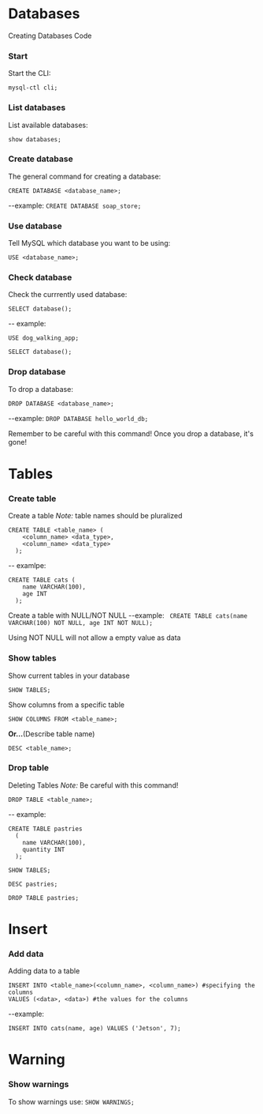 # Databases

Creating Databases Code

### Start
Start the CLI:
```
mysql-ctl cli; 
```

### List databases
List available databases:

```
show databases; 
```

### Create database
The general command for creating a database:

```
CREATE DATABASE <database_name>; 
```

--example: ```CREATE DATABASE soap_store;```

### Use database
Tell MySQL which database you want to be using: 

```
USE <database_name>; 
```

### Check database
Check the currrently used database:

```
SELECT database();
```
 
-- example:  

```
USE dog_walking_app;
 
SELECT database();
```

### Drop database
To drop a database:

```DROP DATABASE <database_name>; ```

--example: ```DROP DATABASE hello_world_db; ```

Remember to be careful with this command! Once you drop a database, it's gone!

# Tables 

### Create table 
Create a table 
*Note:* table names should be pluralized

```
CREATE TABLE <table_name> (
    <column_name> <data_type>,
    <column_name> <data_type>
  );
```

-- examlpe: 
```
CREATE TABLE cats (
    name VARCHAR(100),
    age INT
  );
```

Create a table with NULL/NOT NULL
--example:
``` CREATE TABLE cats(name VARCHAR(100) NOT NULL, age INT NOT NULL);```

Using NOT NULL will not allow a empty value as data

### Show tables 
Show current tables in your database
```
SHOW TABLES;
```

Show columns from a specific table 
```
SHOW COLUMNS FROM <table_name>;
```
**Or...**(Describe table name)
```
DESC <table_name>;
```

### Drop table
Deleting Tables *Note:* Be careful with this command!
```
DROP TABLE <table_name>;
```

-- example:
```
CREATE TABLE pastries
  (
    name VARCHAR(100),
    quantity INT
  );
 
SHOW TABLES;
 
DESC pastries;
 
DROP TABLE pastries;
```

# Insert 

### Add data
Adding data to a table  
```
INSERT INTO <table_name>(<column_name>, <column_name>) #specifying the columns
VALUES (<data>, <data>) #the values for the columns
```

--example:
```
INSERT INTO cats(name, age) VALUES ('Jetson', 7);
```

# Warning 

### Show warnings
To show warnings use: 
```SHOW WARNINGS;```


